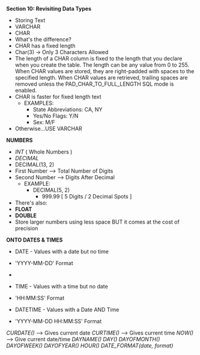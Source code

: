**Section 10: Revisiting Data Types**
- Storing Text
- VARCHAR
- CHAR
- What's the difference?
- CHAR has a fixed length
- Char(3) -> Only 3 Characters Allowed
- The length of a CHAR column is fixed to the length that you declare when you create the table. The length can be any value from 0 to 255. When CHAR values are stored, they are right-padded with spaces to the specified length. When CHAR values are retrieved, trailing spaces are removed unless the PAD_CHAR_TO_FULL_LENGTH SQL mode is enabled.
- CHAR is faster for fixed length text
  - EXAMPLES:
    - State Abbreviations: CA, NY
    - Yes/No Flags: Y/N
    - Sex: M/F
- Otherwise...USE VARCHAR

**NUMBERS**
- *INT* ( Whole Numbers )
- *DECIMAL* 
- DECIMAL(13, 2)
- First Number --> Total Number of Digits
- Second Number --> Digits After Decimal
  - EXAMPLE:
    - DECIMAL(5, 2)
      - 999.99 [ 5 Digits / 2 Decimal Spots ]
- There's also:
- **FLOAT**
- **DOUBLE**
- Store larger numbers using less space BUT it comes at the cost of precision

**ONTO DATES & TIMES**
- DATE - Values with a date but no time 
- 'YYYY-MM-DD' Format
- 
- TIME - Values with a time but no date
- 'HH:MM:SS' Format

- DATETIME - Values with a Date AND Time 
- 'YYYY-MM-DD HH:MM:SS' Format

*CURDATE()* --> Gives current date
*CURTIME()* --> Gives current time
*NOW()* --> Give current date/time
*DAYNAME()*
*DAY()*
*DAYOFMONTH()*
*DAYOFWEEK()*
*DAYOFYEAR()*
*HOUR()*
*DATE_FORMAT(date, format)*
